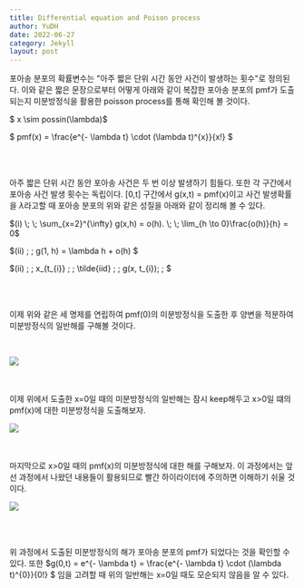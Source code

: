```yaml
---
title: Differential equation and Poison process
author: YuDH
date: 2022-06-27
category: Jekyll
layout: post
---
```


포아송 분포의 확률변수는 "아주 짧은 단위 시간 동안 사건이 발생하는 횟수"로 정의된다. 이와 같은 짧은 문장으로부터 어떻게 아래와 같이 복잡한 포아송 분포의 pmf가 도출되는지 미분방정식을 활용한 poisson process를 통해 확인해 볼 것이다.

   $ x \sim possin(\lambda)$

   $ pmf(x) = \frac{e^{- \lambda t} \cdot (\lambda t)^{x}}{x!} $

<br>
<br>

아주 짧은 단위 시간 동안 포아송 사건은 두 번 이상 발생하기 힘들다. 또한 각 구간에서 포아송 사건 발생 횟수는 독립이다. [0,t] 구간에서 g(x,t) = pmf(x)이고 사건 발생확률을 $\lambda$라고할 때 포아송 분포의 위와 같은 성질을 아래와 같이 정리해 볼 수 있다.


   $(i) \; \; \sum_{x=2}^{\infty} g(x,h) = o(h). \; \; \lim_{h \to 0}\frac{o(h)}{h} = 0$

   $(ii) \; \; g(1, h) = \lambda h + o(h) $

   $(ii) \; \; x_{t_{i}} \; \; \tilde{iid} \; \; g(x, t_{i})\; \; $


<br>
<br>

이제 위와 같은 세 명제를 연립하여 pmf(0)의 미분방정식을 도출한 후 양변을 적분하여 미분방정식의 일반해를 구해볼 것이다.

<br>

![](https://github.com/user-attachments/assets/c7d5d04b-247a-4fcd-81ce-0de6de0cdfa9)


<br>
<br>
이제 위에서 도출한 x=0일 때의 미분방정식의 일반해는 잠시 keep해두고 x>0일 떄의 pmf(x)에 대한 미분방정식을 도출해보자.

<br>

![](https://github.com/user-attachments/assets/8b2fccec-2ba7-4641-b7f2-4a6803453e62)


<br>
<br>
마지막으로 x>0일 때의 pmf(x)의 미분방정식에 대한 해를 구해보자. 이 과정에서는 앞선 과정에서 나왔던 내용들이 활용되므로 빨간 하이라이터에 주의하면 이해하기 쉬울 것이다.

<br>

![](https://github.com/user-attachments/assets/6f8597a3-1177-4dfe-bb4b-b92cc93cef6c)


<br>
<br>

위 과정에서 도출된 미분방정식의 해가 포아송 분포의 pmf가 되었다는 것을 확인할 수 있다. 또한 $g(0,t)  = e^{- \lambda t} =  \frac{e^{- \lambda t} \cdot (\lambda t)^{0}}{0!} $ 임을 고려할 때 위의 일반해는 x=0일 때도 모순되지 않음을 알 수 있다. 


<br>
<br>
<br>
<br>